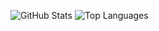 ![GitHub Stats](https://github-readme-stats.vercel.app/api?username=mkizka&count_private=true&show_icons=true&include_all_commits=true)
![Top Languages](https://github-readme-stats.vercel.app/api/top-langs/?username=mkizka&layout=compact&exclude_repo=Hatena-Intern-2020)
